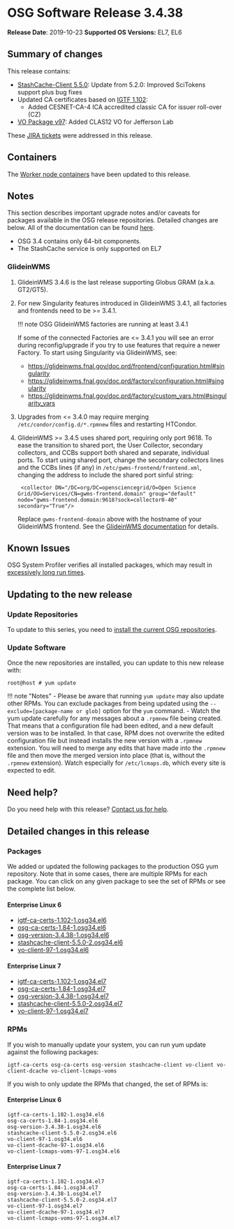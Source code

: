 OSG Software Release 3.4.38
===========================

**Release Date**: 2019-10-23
**Supported OS Versions:** EL7, EL6

Summary of changes
------------------

This release contains:

-   [StashCache-Client 5.5.0](https://github.com/opensciencegrid/StashCache/releases): Update from 5.2.0: Improved SciTokens support plus bug fixes
-   Updated CA certificates based on [IGTF 1.102](http://dist.eugridpma.info/distribution/igtf/current/CHANGES):
    -   Added CESNET-CA-4 ICA accredited classic CA for issuer roll-over (CZ)
-   [VO Package v97](https://github.com/opensciencegrid/osg-vo-config/releases/tag/release-97): Added CLAS12 VO for Jefferson Lab

These [JIRA tickets](https://jira.opensciencegrid.org/issues/?jql=project%20%3D%20SOFTWARE%20AND%20fixVersion%20%3D%203.4.38%20ORDER%20BY%20priority%20DESC%2C%20key%20DESC) were addressed in this release.

Containers
----------

The [Worker node containers](../../worker-node/using-wn-containers.md) have been updated to this release.

Notes
-----

This section describes important upgrade notes and/or caveats for packages available in the OSG release repositories.
Detailed changes are below. All of the documentation can be found [here](../../index.md).

-   OSG 3.4 contains only 64-bit components.
-   The StashCache service is only supported on EL7

### GlideinWMS ###

1. GlideinWMS 3.4.6 is the last release supporting Globus GRAM (a.k.a. GT2/GT5).

1. For new Singularity features introduced in GlideinWMS 3.4.1, all factories and frontends need to be >= 3.4.1.

    !!! note
        OSG GlideinWMS factories are running at least 3.4.1

    If some of the connected Factories are <= 3.4.1 you will see an error during reconfig/upgrade if you try to use
    features that require a newer Factory.
    To start using Singularity via GlideinWMS, see:

    - <https://glideinwms.fnal.gov/doc.prd/frontend/configuration.html#singularity>
    - <https://glideinwms.fnal.gov/doc.prd/factory/configuration.html#singularity>
    - <https://glideinwms.fnal.gov/doc.prd/factory/custom_vars.html#singularity_vars>

1. Upgrades from <= 3.4.0 may require merging `/etc/condor/config.d/*.rpmnew` files and restarting HTCondor.

1. GlideinWMS >= 3.4.5 uses shared port, requiring only port 9618.
   To ease the transition to shared port, the User Collector, secondary collectors, and CCBs support both shared and
   separate, individual ports.
   To start using shared port, change the secondary collectors lines and the CCBs lines (if any) in
   `/etc/gwms-frontend/frontend.xml`, changing the address to include the shared port sinful string:

        <collector DN="/DC=org/DC=opensciencegrid/O=Open Science Grid/OU=Services/CN=gwms-frontend.domain" group="default" node="gwms-frontend.domain:9618?sock=collector0-40" secondary="True"/>

    Replace `gwms-frontend-domain` above with the hostname of your GlideinWMS frontend.
    See the [GlideinWMS documentation](https://glideinwms.fnal.gov/doc.prd/components/condor.html#collectors ) for details.

Known Issues
------------

OSG System Profiler verifies all installed packages, which may result in
[excessively long run times](https://opensciencegrid.atlassian.net/browse/SOFTWARE-3804).

Updating to the new release
---------------------------


### Update Repositories

To update to this series, you need to [install the current OSG repositories](../../common/yum.md#install-the-osg-repositories).

### Update Software

Once the new repositories are installed, you can update to this new release with:

``` console
root@host # yum update
```

!!! note "Notes"
    -   Please be aware that running `yum update` may also update other RPMs. You can exclude packages from being updated using the `--exclude=[package-name or glob]` option for the `yum` command.
    -   Watch the yum update carefully for any messages about a `.rpmnew` file being created. That means that a configuration file had been edited, and a new default version was to be installed. In that case, RPM does not overwrite the edited configuration file but instead installs the new version with a `.rpmnew` extension. You will need to merge any edits that have made into the `.rpmnew` file and then move the merged version into place (that is, without the `.rpmnew` extension). Watch especially for `/etc/lcmaps.db`, which every site is expected to edit.

Need help?
----------

Do you need help with this release? [Contact us for help](../../common/help.md).

Detailed changes in this release
--------------------------------

### Packages

We added or updated the following packages to the production OSG yum repository. Note that in some cases, there are multiple RPMs for each package. You can click on any given package to see the set of RPMs or see the complete list below.

#### Enterprise Linux 6

-   [igtf-ca-certs-1.102-1.osg34.el6](https://koji.chtc.wisc.edu/koji/search?match=glob&type=build&terms=igtf-ca-certs-1.102-1.osg34.el6)
-   [osg-ca-certs-1.84-1.osg34.el6](https://koji.chtc.wisc.edu/koji/search?match=glob&type=build&terms=osg-ca-certs-1.84-1.osg34.el6)
-   [osg-version-3.4.38-1.osg34.el6](https://koji.chtc.wisc.edu/koji/search?match=glob&type=build&terms=osg-version-3.4.38-1.osg34.el6)
-   [stashcache-client-5.5.0-2.osg34.el6](https://koji.chtc.wisc.edu/koji/search?match=glob&type=build&terms=stashcache-client-5.5.0-2.osg34.el6)
-   [vo-client-97-1.osg34.el6](https://koji.chtc.wisc.edu/koji/search?match=glob&type=build&terms=vo-client-97-1.osg34.el6)

#### Enterprise Linux 7

-   [igtf-ca-certs-1.102-1.osg34.el7](https://koji.chtc.wisc.edu/koji/search?match=glob&type=build&terms=igtf-ca-certs-1.102-1.osg34.el7)
-   [osg-ca-certs-1.84-1.osg34.el7](https://koji.chtc.wisc.edu/koji/search?match=glob&type=build&terms=osg-ca-certs-1.84-1.osg34.el7)
-   [osg-version-3.4.38-1.osg34.el7](https://koji.chtc.wisc.edu/koji/search?match=glob&type=build&terms=osg-version-3.4.38-1.osg34.el7)
-   [stashcache-client-5.5.0-2.osg34.el7](https://koji.chtc.wisc.edu/koji/search?match=glob&type=build&terms=stashcache-client-5.5.0-2.osg34.el7)
-   [vo-client-97-1.osg34.el7](https://koji.chtc.wisc.edu/koji/search?match=glob&type=build&terms=vo-client-97-1.osg34.el7)

### RPMs

If you wish to manually update your system, you can run yum update against the following packages:

    igtf-ca-certs osg-ca-certs osg-version stashcache-client vo-client vo-client-dcache vo-client-lcmaps-voms

If you wish to only update the RPMs that changed, the set of RPMs is:

#### Enterprise Linux 6

``` file
igtf-ca-certs-1.102-1.osg34.el6
osg-ca-certs-1.84-1.osg34.el6
osg-version-3.4.38-1.osg34.el6
stashcache-client-5.5.0-2.osg34.el6
vo-client-97-1.osg34.el6
vo-client-dcache-97-1.osg34.el6
vo-client-lcmaps-voms-97-1.osg34.el6
```

#### Enterprise Linux 7

``` file
igtf-ca-certs-1.102-1.osg34.el7
osg-ca-certs-1.84-1.osg34.el7
osg-version-3.4.38-1.osg34.el7
stashcache-client-5.5.0-2.osg34.el7
vo-client-97-1.osg34.el7
vo-client-dcache-97-1.osg34.el7
vo-client-lcmaps-voms-97-1.osg34.el7
```
